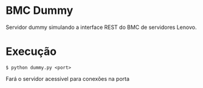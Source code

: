 
BMC Dummy
=========

Servidor dummy simulando a interface REST do BMC de servidores Lenovo.


Execução
========

``$ python dummy.py <port>``

Fará o servidor acessivel para conexões na porta <port>

